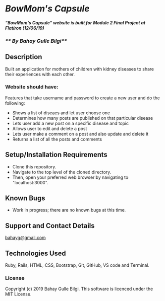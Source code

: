 # _BowMom's Capsule_

#### _"BowMom's Capsule" website is built for Module 2 Final Project at Flatiron (12/06/19)_

### _** By Bahay Gulle Bilgi**_

## Description

Built an application for mothers of children with kidney diseases to share their experiences with each other.

### Website should have:

Features that take username and password to create a new user and do the following:

- Shows a list of diseaes and let user choose one
- Determines how many posts are published on that particular disease
- Lets user add a new post on a specific disease and topic
- Allows user to edit and delete a post
- Lets user make a comment on a post and also update and delete it
- Returns a list of all the posts and comments

## Setup/Installation Requirements

- Clone this repository.
- Navigate to the top level of the cloned directory.
- Then, open your preferred web browser by navigating to "localhost:3000".

## Known Bugs

- Work in progress; there are no known bugs at this time.

## Support and Contact Details

bahayg@gmail.com

## Technologies Used

Ruby, Rails, HTML, CSS, Bootstrap, Git, GitHub, VS code and Terminal.

### License

Copyright (c) 2019 Bahay Gulle Bilgi.
This software is licenced under the MIT License.
